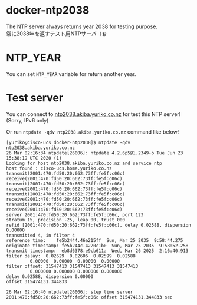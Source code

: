 # docker-ntp2038
The NTP server always returns year 2038 for testing purpose.  
常に2038年を返すテスト用NTPサーバ（ぉ

# NTP_YEAR
You can set `NTP_YEAR` variable for return another year.

# Test server
You can connect to [ntp2038.akiba.yuriko.co.nz](ntp2038.akiba.yuriko.co.nz) for test this NTP server! (Sorry, IPv6 only)

Or run `ntpdate -qdv ntp2038.akiba.yuriko.co.nz` command like below!
```
[yuriko@cisco-ucs docker-ntp2038]$ ntpdate -qdv ntp2038.akiba.yuriko.co.nz
26 Mar 02:16:34 ntpdate[26006]: ntpdate 4.2.6p5@1.2349-o Tue Jun 23 15:38:19 UTC 2020 (1)
Looking for host ntp2038.akiba.yuriko.co.nz and service ntp
host found : cisco-ucs.home.yuriko.co.nz
transmit(2001:470:fd50:20:662:73ff:fe5f:c06c)
receive(2001:470:fd50:20:662:73ff:fe5f:c06c)
transmit(2001:470:fd50:20:662:73ff:fe5f:c06c)
receive(2001:470:fd50:20:662:73ff:fe5f:c06c)
transmit(2001:470:fd50:20:662:73ff:fe5f:c06c)
receive(2001:470:fd50:20:662:73ff:fe5f:c06c)
transmit(2001:470:fd50:20:662:73ff:fe5f:c06c)
receive(2001:470:fd50:20:662:73ff:fe5f:c06c)
server 2001:470:fd50:20:662:73ff:fe5f:c06c, port 123
stratum 15, precision -25, leap 00, trust 000
refid [2001:470:fd50:20:662:73ff:fe5f:c06c], delay 0.02588, dispersion 0.00000
transmitted 4, in filter 4
reference time:    fe5b2444.46a215ff  Sun, Mar 25 2035  9:58:44.275
originate timestamp: fe5b244c.4220c1b0  Sun, Mar 25 2035  9:58:52.258
transmit timestamp:  eb8d6378.e9cb611a  Wed, Mar 26 2025  2:16:40.913
filter delay:  0.02629  0.02606  0.02599  0.02588
         0.00000  0.00000  0.00000  0.00000
filter offset: 31547413 31547413 31547413 31547413
         0.000000 0.000000 0.000000 0.000000
delay 0.02588, dispersion 0.00000
offset 315474131.344833

26 Mar 02:16:40 ntpdate[26006]: step time server 2001:470:fd50:20:662:73ff:fe5f:c06c offset 315474131.344833 sec
```
